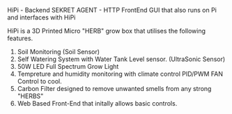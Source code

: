 HiPi - Backend
SEKRET AGENT - HTTP FrontEnd GUI that also runs on Pi and interfaces with HiPi

HiPi is a 3D Printed Micro "HERB" grow box that utilises the following features.

1. Soil Monitoring (Soil Sensor)
2. Self Watering System with Water Tank Level sensor. (UltraSonic Sensor)
3. 50W LED Full Spectrum Grow Light
4. Tempreture and humidity monitoring with climate control PID/PWM FAN Control to cool.
5. Carbon Filter designed to remove unwanted smells from any strong "HERBS"
6. Web Based Front-End that initally allows basic controls.
